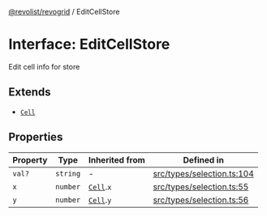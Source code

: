 [@revolist/revogrid](README.md) / EditCellStore

# Interface: EditCellStore

Edit cell info for store

## Extends

- [`Cell`](Interface.Cell.md)

## Properties

| Property | Type | Inherited from | Defined in |
| ------ | ------ | ------ | ------ |
| `val?` | `string` | - | [src/types/selection.ts:104](https://github.com/revolist/revogrid/blob/ad41fd58f9a9de46c1cfbe02ca82c22180ee685c/src/types/selection.ts#L104) |
| `x` | `number` | [`Cell`](Interface.Cell.md).`x` | [src/types/selection.ts:55](https://github.com/revolist/revogrid/blob/ad41fd58f9a9de46c1cfbe02ca82c22180ee685c/src/types/selection.ts#L55) |
| `y` | `number` | [`Cell`](Interface.Cell.md).`y` | [src/types/selection.ts:56](https://github.com/revolist/revogrid/blob/ad41fd58f9a9de46c1cfbe02ca82c22180ee685c/src/types/selection.ts#L56) |
